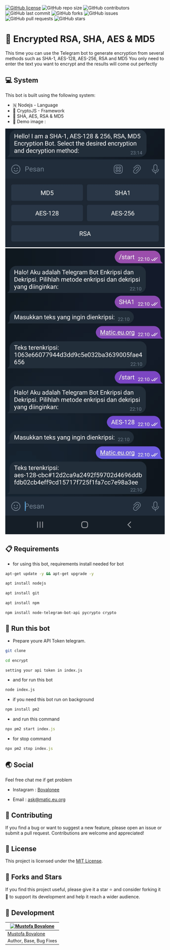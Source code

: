 [![GitHub license](https://img.shields.io/badge/license-MIT-blue.svg)](https://github.com/naix0x/Encrypt-Bot-Telegram/blob/main/LICENSE)
![GitHub repo size](https://img.shields.io/github/repo-size/naix0x/Encrypt-Bot-Telegram)
![GitHub contributors](https://img.shields.io/github/contributors/naix0x/Encrypt-Bot-Telegram)
![GitHub last commit](https://img.shields.io/github/last-commit/naix0x/Encrypt-Bot-Telegram)
![GitHub forks](https://img.shields.io/github/forks/naix0x/Encrypt-Bot-Telegram)
![GitHub issues](https://img.shields.io/github/issues-raw/naix0x/Encrypt-Bot-Telegram)
![GitHub pull requests](https://img.shields.io/github/issues-pr/naix0x/Encrypt-Bot-Telegram)
![GitHub stars](https://img.shields.io/github/stars/naix0x/Encrypt-Bot-Telegram)

# 🔐 Encrypted RSA, SHA, AES & MD5

This time you can use the Telegram bot to generate encryption from several methods such as SHA-1, AES-128, AES-256, RSA and MD5 You only need to enter the text you want to encrypt and the results will come out perfectly

## 💻 System

This bot is built using the following system:

- 🇳 Nodejs - Language 
- 🤖 CryptoJS - Framework
- 📨 SHA, AES, RSA & MD5
- 🗿 Demo image :

![Gambar Uji1](https://github.com/naix0x/Encrypt-Bot-Telegram/blob/main/Screenshot_20231114-231504_Telegram.jpg)
![Gambar Uji2](https://github.com/naix0x/Encrypt-Bot-Telegram/blob/main/Screenshot_20231114-221037_Telegram.jpg)

## 📋 Requirements 

- for using this bot, requirements install needed for bot
```bash
apt-get update -y && apt-get upgrade -y
```

```bash
apt install nodejs
```

```bash
apt install git
```

```bash
apt install npm
```

```bash
npm install node-telegram-bot-api pycrypto crypto
```

## 🚀 Run this bot

- Prepare youre API Token telegram.

```bash
git clone 
```

```bash
cd encrypt
```

```bash
setting your api token in index.js 
```

- and for run this bot
```bash
node index.js
```

- if you need this bot run on background
```javascript
npm install pm2
```
- and run this command
```javascript
npx pm2 start index.js
```
- for stop command
```javascript
npx pm2 stop index.js
```

## 🌏 Social

Feel free chat me if get problem

- Instagram : [Bovalonee](https://instagram.com/bovalonee)

- Email : ask@matic.eu.org

## 🤝 Contributing

If you find a bug or want to suggest a new feature, please open an issue or submit a pull request. Contributions are welcome and appreciated!

## 📝 License

This project is licensed under the [MIT License](https://github.com/naix0x/BotDNS/blob/main/LICENSE).

## 👥 Forks and Stars

If you find this project useful, please give it a star ⭐ and consider forking it 🍴 to support its development and help it reach a wider audience.

## 👤 Development

[![Mustofa Bovalone](https://github.com/naix0x.png?size=100)](https://github.com/naix0x) |
----|
[Mustofa Bovalone](https://t.me/maticstable) |
Author, Base, Bug Fixes  |

